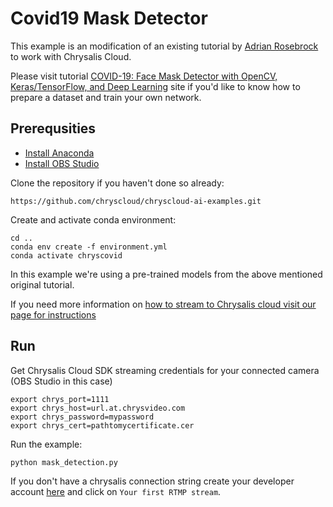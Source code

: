 # Covid19 Mask Detector

This example is an modification of an existing tutorial by [Adrian Rosebrock](https://www.pyimagesearch.com/author/adrian/) to work with Chrysalis Cloud. 

Please visit tutorial [COVID-19: Face Mask Detector with OpenCV, Keras/TensorFlow, and Deep Learning](https://www.pyimagesearch.com/2020/05/04/covid-19-face-mask-detector-with-opencv-keras-tensorflow-and-deep-learning/) site if you'd like to know how to prepare a dataset and train your own network. 

## Prerequsities

- [Install Anaconda](https://docs.anaconda.com/anaconda/install/)
- [Install OBS Studio](https://obsproject.com/)

Clone the repository if you haven't done so already:
```
https://github.com/chryscloud/chryscloud-ai-examples.git
```

Create and activate conda environment:
```
cd ..
conda env create -f environment.yml
conda activate chryscovid
```

In this example we're using a pre-trained models from the above mentioned original tutorial.

If you need more information on [how to stream to Chrysalis cloud visit our page for instructions](https://chryscloud.com/documentation/how-to-stream-from-web-cam-to-chrysalis/)

## Run

Get Chrysalis Cloud SDK streaming credentials for your connected camera (OBS Studio in this case)
```
export chrys_port=1111
export chrys_host=url.at.chrysvideo.com
export chrys_password=mypassword
export chrys_cert=pathtomycertificate.cer
```

Run the example:
```python
python mask_detection.py
```

If you don't have a chrysalis connection string create your developer account [here](https://cloud.chryscloud.com) and click on `Your first RTMP stream`.
